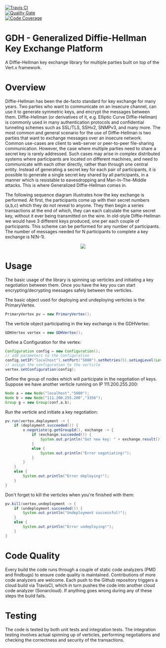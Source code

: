 [![Travis CI](https://travis-ci.org/maxamel/GDH.svg)](https://travis-ci.org/maxamel/GDH)<br/>
[![Quality Gate](https://sonarcloud.io/api/badges/gate?key=GDH)](https://sonarcloud.io/api/badges/gate?key=GDH)<br/>
[![Code Coverage](https://sonarcloud.io/api/badges/measure?key=GDH&metric=coverage)](https://sonarcloud.io/api/badges/measure?key=GDH&metric=coverage)<br/>



# GDH - Generalized Diffie-Hellman Key Exchange Platform

A Diffie-Hellman key exchange library for multiple parties built on top of the Vert.x framework.

# Overview

Diffie-Hellman has been the de-facto standard for key exchange for many years. Two parties who want to communicate on an insecure channel, 
can use it to generate symmetric keys, and encrypt the messages between them. Diffie-Hellman (or derivatives of it, e.g. 
Elliptic Curve Diffie-Hellman) is commonly used in many authentication protocols and confidential tunneling schemes such as 
SSL/TLS, SSHv2, SNMPv3, and many more. 
The most common and general scenario for the use of Diffie-Hellman is two parties that want to exchange messages over an insecure network. 
Common use-cases are client to web-server or peer-to-peer file-sharing communication. 
However, the case where multiple parties need to share a secret key is rarely addressed. Such cases may arise in complex distributed 
systems where participants are located on different machines, and need to communicate with each other directly, rather than through one 
central entity. Instead of generating a secret key for each pair of participants, it is possible to generate a single secret key shared  by all participants, in a manner which is resistable to eavesdropping and Man-In-The-Middle attacks. This is where Generalized Diffie-Hellman comes in.

The following sequence diagram illustrates how the key exchange is performed. At first, the participants come up with their secret numbers (a,b,c) which they do not reveal to anyone. They then begin a series transactions at the end of which, they can each calculate the same secret key, without it ever being transmitted on the wire. In old-style Diffie-Hellman we would have 3 different keys produced, one per each couple of participants. 
This scheme can be performed for any number of participants. The number of messages needed for N participants to complete a key exchange is N(N-1).  

<p align="center">
  <img src="https://github.com/maxamel/GDH/blob/master/GDH.png" />
</p>

# Usage

The basic usage of the library is spinning up verticles and initiating a key negotiation between them.
Once you have the key you can start encrypting/decrypting messages safely between the verticles. 

The basic object used for deploying and undeploying verticles is the PrimaryVertex. 

```java
PrimaryVertex pv = new PrimaryVertex();
```

The verticle object participating in the key exchange is the GDHVertex:
```java 
GDHVertex vertex = new GDHVertex();
```
Define a Configuration for the vertex:
```java
Configuration config = new Configuration();
// add parameters to the Configuration
config.setIP("localhost").setPort("5000").setRetries(5).setLogLevel(Level.OFF);
// assign the configuration to the verticle
vertex.setConfiguration(config);
```

Define the group of nodes which will participate in the negotiation of keys.
Suppose we have another verticle running on IP 111.200.255.200:
```java
Node a = new Node("localhost","5000");
Node b = new Node("111.200.255.200","3356");
Group g = new Group(conf,a,b);
```

Run the verticle and initiate a key negotiation:
```java
pv.run(vertex,deployment -> {
	if (deployment.succeeded()) {
		v.negotiate(g.getGroupId(), exchange -> {
			if (exchange.succeeded()) {
				System.out.println("Got new key: " + exchange.result());
			}
			else {
				System.out.println("Error negotiating!");
			}
		}
	}
	else {
		System.out.println("Error deploying!");
	}
}          	
```
Don't forget to kill the verticles when you're finished with them:
```java
pv.kill(vertex,undeployment -> {
	if (undeployment.succeeded()) {
		System.out.println("Undeployment successful!");
	}
	else {
		System.out.println("Error undeploying!");
	}
}      
```

# Code Quality

Every build the code runs through a couple of static code analyzers (PMD and findbugs) to ensure code quality is maintained.
Contributions of more code analyzers are welcome. Each push to the Github repository triggers a cloud build via TravisCI, which in turn pushes the code into another cloud code analyzer (Sonarcloud). If anything goes wrong during any of these steps the build fails.

# Testing

The code is tested by both unit tests and integration tests. The integration testing involves actual spinning up of verticles, performing negotiations and checking the correctness and security of the transactions.
